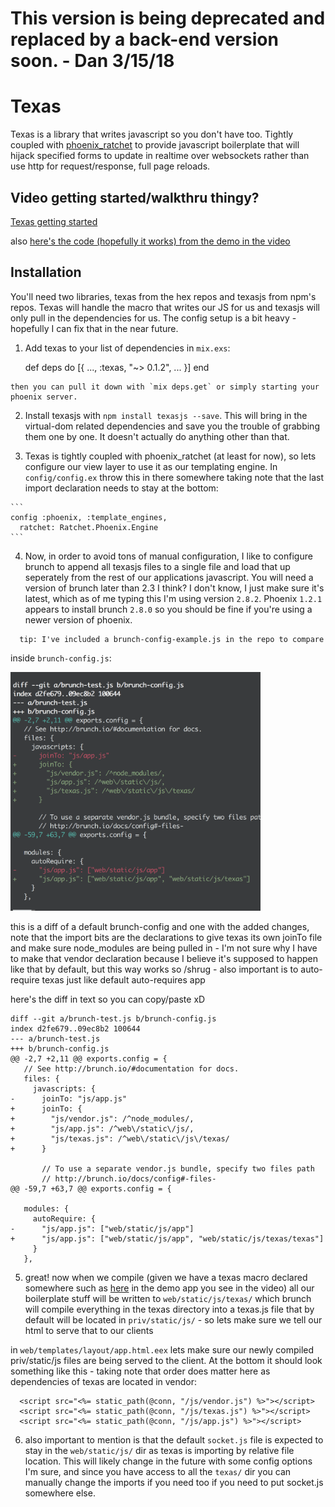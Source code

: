 # This version is being deprecated and replaced by a back-end version soon. - Dan 3/15/18

# Texas

Texas is a library that writes javascript so you don't have too.  Tightly coupled with [phoenix_ratchet](https://github.com/iamvery/phoenix_ratchet) to provide javascript boilerplate that will hijack specified forms to update in realtime over websockets rather than use http for request/response, full page reloads.

## Video getting started/walkthru thingy?

[Texas getting started](https://youtu.be/Ec8eZZrXMxQ)

also [here's the code (hopefully it works) from the demo in the video](https://github.com/dgmcguire/texas_demo)

## Installation

You'll need two libraries, texas from the hex repos and texasjs from npm's repos.  Texas will handle the macro that writes our JS for us and texasjs will only pull in the dependencies for us. The config setup is a bit heavy - hopefully I can fix that in the near future.

  1. Add texas to your list of dependencies in `mix.exs`:

        def deps do
          [{
            ...,
            :texas, "~> 0.1.2",
            ...
          }]
        end

    then you can pull it down with `mix deps.get` or simply starting your phoenix server.

  2. Install texasjs with `npm install texasjs --save`.  This will bring in the virtual-dom related dependencies and save you the trouble of grabbing them one by one.  It doesn't actually do anything other than that.

  3. Texas is tightly coupled with phoenix_ratchet (at least for now), so lets configure our view layer to use it as our templating engine.  In `config/config.ex` throw this in there somewhere taking note that the last import declaration needs to stay at the bottom:

    ```
    config :phoenix, :template_engines,
      ratchet: Ratchet.Phoenix.Engine
    ```

  4. Now, in order to avoid tons of manual configuration, I like to configure brunch to append all texasjs files to a single file and load that up seperately from the rest of our applications javascript.  You will need a version of brunch later than 2.3 I think?  I don't know, I just make sure it's latest, which as of me typing this I'm using version `2.8.2`.  Phoenix `1.2.1` appears to install brunch `2.8.0` so you should be fine if you're using a newer version of phoenix.

```
  tip: I've included a brunch-config-example.js in the repo to compare
```

  inside `brunch-config.js`:

<img src="/images/brunch-diff.png" width="400">

  this is a diff of a default brunch-config and one with the added changes, note that the import bits are the declarations to give texas its own joinTo file and make sure node_modules are being pulled in  - I'm not sure why I have to make that vendor declaration because I believe it's supposed to happen like that by default, but this way works so /shrug - also important is to auto-require texas just like default auto-requires app

here's the diff in text so you can copy/paste xD

```
diff --git a/brunch-test.js b/brunch-config.js
index d2fe679..09ec8b2 100644
--- a/brunch-test.js
+++ b/brunch-config.js
@@ -2,7 +2,11 @@ exports.config = {
   // See http://brunch.io/#documentation for docs.
   files: {
     javascripts: {
-      joinTo: "js/app.js"
+      joinTo: {
+        "js/vendor.js": /^node_modules/,
+        "js/app.js": /^web\/static\/js/,
+        "js/texas.js": /^web\/static\/js\/texas/
+      }

       // To use a separate vendor.js bundle, specify two files path
       // http://brunch.io/docs/config#-files-
@@ -59,7 +63,7 @@ exports.config = {

   modules: {
     autoRequire: {
-      "js/app.js": ["web/static/js/app"]
+      "js/app.js": ["web/static/js/app", "web/static/js/texas/texas"]
     }
   },
```

  5.  great! now when we compile (given we have a texas macro declared somewhere such as [here](https://github.com/dgmcguire/texas_demo/blob/master/web/views/page_view.ex#L4-L6) in the demo app you see in the video) all our boilerplate stuff will be written to `web/static/js/texas/` which brunch will compile everything in the texas directory into a texas.js file that by default will be located in `priv/static/js/` - so lets make sure we tell our html to serve that to our clients

  in `web/templates/layout/app.html.eex` lets make sure our newly compiled priv/static/js files are being served to the client.  At the bottom it should look something like this - taking note that order does matter here as dependencies of texas are located in vendor:

  ```
    <script src="<%= static_path(@conn, "/js/vendor.js") %>"></script>
    <script src="<%= static_path(@conn, "/js/texas.js") %>"></script>
    <script src="<%= static_path(@conn, "/js/app.js") %>"></script>
  ```

  6. also important to mention is that the default `socket.js` file is expected to stay in the `web/static/js/` dir as texas is importing by relative file location.  This will likely change in the future with some config options I'm sure, and since you have access to all the `texas/` dir you can manually change the imports if you need too if you need to put socket.js somewhere else.
